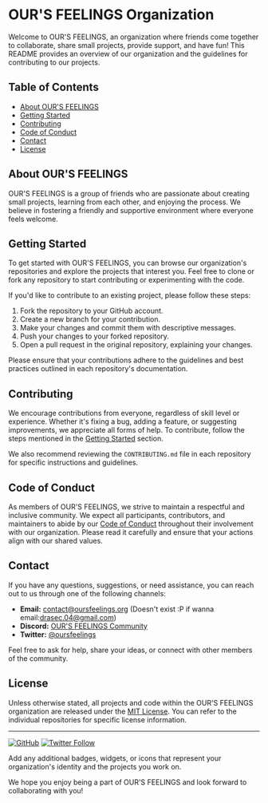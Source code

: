 # OUR'S FEELINGS Organization

Welcome to OUR'S FEELINGS, an organization where friends come together to collaborate, share small projects, provide support, and have fun! This README provides an overview of our organization and the guidelines for contributing to our projects.

## Table of Contents
- [About OUR'S FEELINGS](#about-ours-feelings)
- [Getting Started](#getting-started)
- [Contributing](#contributing)
- [Code of Conduct](#code-of-conduct)
- [Contact](#contact)
- [License](#license)

## About OUR'S FEELINGS

OUR'S FEELINGS is a group of friends who are passionate about creating small projects, learning from each other, and enjoying the process. We believe in fostering a friendly and supportive environment where everyone feels welcome.

## Getting Started

To get started with OUR'S FEELINGS, you can browse our organization's repositories and explore the projects that interest you. Feel free to clone or fork any repository to start contributing or experimenting with the code.

If you'd like to contribute to an existing project, please follow these steps:

1. Fork the repository to your GitHub account.
2. Create a new branch for your contribution.
3. Make your changes and commit them with descriptive messages.
4. Push your changes to your forked repository.
5. Open a pull request in the original repository, explaining your changes.

Please ensure that your contributions adhere to the guidelines and best practices outlined in each repository's documentation.

## Contributing

We encourage contributions from everyone, regardless of skill level or experience. Whether it's fixing a bug, adding a feature, or suggesting improvements, we appreciate all forms of help. To contribute, follow the steps mentioned in the [Getting Started](#getting-started) section.

We also recommend reviewing the `CONTRIBUTING.md` file in each repository for specific instructions and guidelines.

## Code of Conduct

As members of OUR'S FEELINGS, we strive to maintain a respectful and inclusive community. We expect all participants, contributors, and maintainers to abide by our [Code of Conduct](profile/CODE_OF_CONDUCT.md) throughout their involvement with our organization. Please read it carefully and ensure that your actions align with our shared values.

## Contact

If you have any questions, suggestions, or need assistance, you can reach out to us through one of the following channels:

- **Email:** [contact@oursfeelings.org](mailto:contact@oursfeelings.org) (Doesn't exist :P if wanna email:[drasec.04@gmail.com](mailto:drasec.04@gmail.com))
- **Discord:** [OUR'S FEELINGS Community](https://discord.gg/DwchqYHNNZ)
- **Twitter:** [@oursfeelings](https://twitter.com/oursfeelings)

Feel free to ask for help, share your ideas, or connect with other members of the community.

## License

Unless otherwise stated, all projects and code within the OUR'S FEELINGS organization are released under the [MIT License](LICENSE.txt). You can refer to the individual repositories for specific license information.

---

[![GitHub](https://img.shields.io/github/stars/our-s-feelings?style=social)](https://github.com/our-s-feelings)
[![Twitter Follow](https://img.shields.io/twitter/follow/oursfeelings?style=social)](https://twitter.com/oursfeelings)

Add any additional badges, widgets, or icons that represent your organization's identity and the projects you work on.

We hope you enjoy being a part of OUR'S FEELINGS and look forward to collaborating with you!
